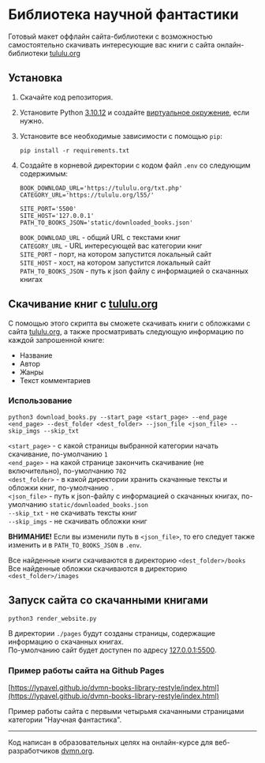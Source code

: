 # Библиотека научной фантастики

Готовый макет оффлайн сайта-библиотеки с возможностью самостоятельно скачивать интересующие вас книги с сайта онлайн-библиотеки [tululu.org](https://tululu.org/)

## Установка

1. Скачайте код репозитория.
2. Установите Python [3.10.12](https://www.python.org/downloads/release/python-31012/) и создайте [виртуальное окружение](https://docs.python.org/3/library/venv.html), если нужно.
3. Установите все необходимые зависимости с помощью `pip`:
    ```shell
    pip install -r requirements.txt
    ```
4. Создайте в корневой директории с кодом файл `.env` со следующим содержимым:
    ```env
    BOOK_DOWNLOAD_URL='https://tululu.org/txt.php'
    CATEGORY_URL='https://tululu.org/l55/'  

    SITE_PORT='5500'
    SITE_HOST='127.0.0.1'
    PATH_TO_BOOKS_JSON='static/downloaded_books.json'
    ```

    `BOOK_DOWNLOAD_URL` - общий URL с текстами книг<br>
    `CATEGORY_URL` - URL интересующей вас категории книг<br>
    `SITE_PORT` - порт, на котором запустится локальный сайт<br>
    `SITE_HOST` - хост, на котором запустится локальный сайт<br>
    `PATH_TO_BOOKS_JSON` - путь к json файлу с информацией о скачанных книгах<br>

## Скачивание книг с [tululu.org](https://tululu.org/)

С помощью этого скрипта вы сможете скачивать книги с обложками с сайта [tululu.org](https://tululu.org/), а также просматривать следующую информацию по каждой запрошенной книге:

* Название
* Автор
* Жанры
* Текст комментариев

### Использование

```shell
python3 download_books.py --start_page <start_page> --end_page <end_page> --dest_folder <dest_folder> --json_file <json_file> --skip_imgs --skip_txt
```

`<start_page>` - с какой страницы выбранной категории начать скачивание, по-умолчанию `1`<br>
`<end_page>` - на какой странице закончить скачивание (не включительно), по-умолчанию `702`<br>
`<dest_folder>` - в какой директории хранить скачанные тексты и обложки книг, по-умолчанию `.`<br>
`<json_file>` - путь к json-файлу с информацией о скачанных книгах, по-умолчанию `static/downloaded_books.json`<br>
`--skip_txt` - не скачивать тексты книг<br>
`--skip_imgs` - не скачивать обложки книг<br>

**ВНИМАНИЕ!** Если вы изменили путь в `<json_file>`, то его следует также изменить и в `PATH_TO_BOOKS_JSON` в `.env`.<br>

Все найденные книги скачиваются в директорию `<dest_folder>/books`<br>
Все найденные обложки скачиваются в директорию `<dest_folder>/images`<br>

## Запуск сайта со скачанными книгами

```shell
python3 render_website.py
```
В директории `./pages` будут созданы страницы, содержащие информацию о скачанных книгах.<br>
По-умолчанию сайт будет доступен по адресу [127.0.0.1:5500](127.0.0.1:5500).

### Пример работы сайта на Github Pages

[https://lypavel.github.io/dvmn-books-library-restyle/index.html](https://lypavel.github.io/dvmn-books-library-restyle/index.html)

Пример работы сайта с первыми четырьмя скачанными страницами категории "Научная фантастика".

***

Код написан в образовательных целях на онлайн-курсе для веб-разработчиков [dvmn.org](https://dvmn.org/).